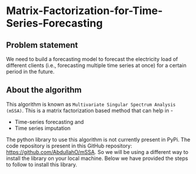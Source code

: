 # Matrix-Factorization-for-Time-Series-Forecasting

## Problem statement
We need to build a forecasting model to forecast the electricity load of different clients (i.e., forecasting multiple time series at once) for a certain period in the future.

## About the algorithm
This algorithm is known as `Multivariate Singular Spectrum Analysis (mSSA)`. This is a matrix factorization based method that can help in -
- Time-series forecasting and
- Time series imputation

The python library to use this algorithm is not currently present in PyPi. The code repository is present in this GitHub repository: https://github.com/AbdullahO/mSSA. So we will be using a different way to install the library on your local machine. Below we have provided the steps to follow to install this library.
